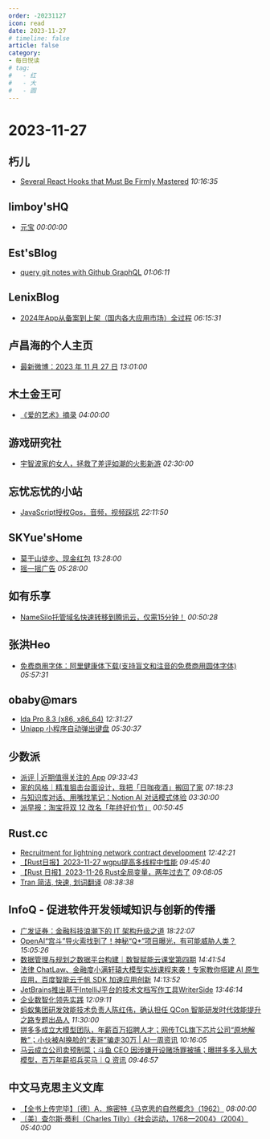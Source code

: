 ```yaml
---
order: -20231127
icon: read
date: 2023-11-27
# timeline: false
article: false
category:
- 每日悦读
# tag:
#   - 红
#   - 大
#   - 圆
---
```


# 2023-11-27 
## 朽儿<span></span>
* [Several React Hooks that Must Be Firmly Mastered](https://javascript.plainenglish.io/several-react-hooks-that-must-be-firmly-mastered-ce98cf772d54?source=rss-c3917681a8f5------2) *10:16:35* 
## limboy'sHQ<span></span>
* [元宝](https://limboy.me/posts/yuanbao/) *00:00:00* 
## Est'sBlog<span></span>
* [query git notes with Github GraphQL](https://blog.est.im/2023/stdout-17) *01:06:11* 
## LenixBlog<span></span>
* [2024年App从备案到上架（国内各大应用市场）全过程](https://blog.p2hp.com/archives/11713) *06:15:31* 
## 卢昌海的个人主页<span></span>
* [最新微博：2023 年 11 月 27 日](https://www.changhai.org/articles/miscellaneous/blog/202311.php#latest) *13:01:00* 
## 木土金王可<span></span>
* [《爱的艺术》摘录](https://kinnoukabokudo.com/3494/) *04:00:00* 
## 游戏研究社<span></span>
* [宇智波家的女人，拯救了差评如潮的火影新游](https://www.yystv.cn/p/11365) *02:30:00* 
## 忘忧忘忧的小站<span></span>
* [JavaScript授权Gps，音频，视频踩坑](https://wangyou233.wang/archives/184) *22:11:50* 
## SKYue'sHome<span></span>
* [莫干山徒步、现金红包](https://www.skyue.com/23112721.html) *13:28:00* 
* [摇一摇广告](https://www.skyue.com/23112713.html) *05:28:00* 
## 如有乐享<span></span>
* [NameSilo托管域名快速转移到腾讯云，仅需15分钟！](https://51.ruyo.net/18548.html) *00:50:28* 
## 张洪Heo<span></span>
* [免费商用字体：阿里健康体下载(支持盲文和注音的免费商用圆体字体)](https://blog.zhheo.com/p/89024a6e.html) *05:57:31* 
## obaby@mars<span></span>
* [Ida Pro 8.3 (x86, x86_64)](https://h4ck.org.cn/2023/11/14595) *12:31:27* 
* [Uniapp 小程序自动弹出键盘](https://h4ck.org.cn/2023/11/14588) *05:30:37* 
## 少数派<span></span>
* [派评 | 近期值得关注的 App](https://sspai.com/post/84665) *09:33:43* 
* [家的风格｜精准狙击台面设计，我把「日咖夜酒」搬回了家](https://sspai.com/post/82813) *07:18:23* 
* [与知识库对话、用嘴找笔记：Notion AI 对话模式体验](https://sspai.com/post/84597) *03:30:00* 
* [派早报：淘宝将双 12 改名「年终好价节」](https://sspai.com/post/84648) *00:50:45* 
## Rust.cc<span></span>
* [Recruitment for lightning network contract development](https://rustcc.cn/article?id=e571d89a-7761-455e-8dc7-18a5e46ba818) *12:42:21* 
* [【Rust日报】2023-11-27 wgpu提高多线程中性能](https://rustcc.cn/article?id=667cc9b0-5a42-4db8-a451-037620c6bb4a) *09:45:40* 
* [【Rust 日报】2023-11-26 Rust全局变量，两年过去了](https://rustcc.cn/article?id=48db4d6f-0a0a-4770-bd7e-9b0110161ba3) *09:08:05* 
* [Tran 简洁, 快速, 划词翻译](https://rustcc.cn/article?id=039fbd04-db1c-4a58-b75c-136df6f80430) *08:38:38* 
## InfoQ - 促进软件开发领域知识与创新的传播<span></span>
* [广发证券：金融科技浪潮下的 IT 架构升级之道](https://www.infoq.cn/article/TkHfwhl8xwNjmzmPbFqu?utm_source=rss&utm_medium=article) *18:22:07* 
* [OpenAI“宫斗”导火索找到了！神秘“Q*”项目曝光，有可能威胁人类？](https://www.infoq.cn/article/89Vodpjo3b9dG0buGpyI?utm_source=rss&utm_medium=article) *15:05:26* 
* [数据管理与规划之数据平台构建｜数智赋能云课堂第四期](https://www.infoq.cn/video/hmL8DiHzlwPHK25mE3KY?utm_source=rss&utm_medium=article) *14:41:54* 
* [法律 ChatLaw、金融度小满轩辕大模型实战课程来袭！专家教你搭建 AI 原生应用，百度智能云千帆 SDK 加速应用创新](https://www.infoq.cn/article/IhNKZ3KjYS1pYVws56yq?utm_source=rss&utm_medium=article) *14:13:52* 
* [JetBrains推出基于IntelliJ平台的技术文档写作工具WriterSide](https://www.infoq.cn/article/0tvr2HTzNhwKsppJJSBl?utm_source=rss&utm_medium=article) *13:46:14* 
* [企业数智化领先实践](https://www.infoq.cn/minibook/VD3jc2XUv3VWUHdjg7ll?utm_source=rss&utm_medium=article) *12:09:11* 
* [蚂蚁集团研发效能技术负责人陈红伟，确认担任 QCon 智能研发时代效能提升之路专题出品人](https://www.infoq.cn/article/IMw3hYiqR4GOwk7d5I7S?utm_source=rss&utm_medium=article) *11:30:00* 
* [拼多多成立大模型团队，年薪百万招聘人才；网传TCL旗下芯片公司“原地解散”；小伙被AI换脸的“表哥”骗走30万 | AI一周资讯](https://www.infoq.cn/article/CsiC1DgdR94TEDf3X3rQ?utm_source=rss&utm_medium=article) *10:16:05* 
* [马云成立公司卖预制菜；斗鱼 CEO 因涉嫌开设赌场罪被捕；曝拼多多入局大模型，百万年薪招兵买马｜Q 资讯](https://www.infoq.cn/article/8Y7LDSTwbAckDz62pDDd?utm_source=rss&utm_medium=article) *09:46:57* 
## 中文马克思主义文库<span></span>
* [【全书上传完毕】〔德〕A．施密特《马克思的自然概念》（1962）](https://www.marxists.org/chinese/reference-books/alfred-schmidt-1962/index.htm) *08:00:00* 
* [〔美〕查尔斯·蒂利（Charles Tilly）《社会运动，1768—2004》（2004）](https://www.marxists.org/chinese/reference-books/charles-tilly-2004/index.htm) *05:40:00* 
